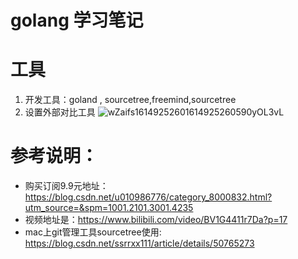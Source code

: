 # golang 学习笔记

# 工具
1. 开发工具：goland , sourcetree,freemind,sourcetree 
2. 设置外部对比工具
![wZaifs16149252601614925260590yOL3vL](https://ops-1254326415.file.myqcloud.com/uPic/wZaifs16149252601614925260590yOL3vL.png)
   
# 参考说明：
* 购买订阅9.9元地址：https://blog.csdn.net/u010986776/category_8000832.html?utm_source=&spm=1001.2101.3001.4235
* 视频地址是：https://www.bilibili.com/video/BV1G4411r7Da?p=17
* mac上git管理工具sourcetree使用: https://blog.csdn.net/ssrrxx111/article/details/50765273